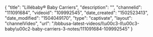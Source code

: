 {
    "title": "L&iacute;ll&eacute;baby&reg; Baby Carriers",
    "description": "",
    "channelid": "111091684",
    "videoid": "109992545",
    "date_created": "1502523413",
    "date_modified": "1504049170",
    "type": "captivate",
    "layout": "channelVideo",
    "url": "\/bbbusa-latest-videos\/l\u00c3-ll\u00c3-baby\u00c2-baby-carriers-3-notes\/111091684-109992545"
}
